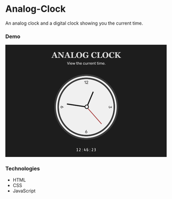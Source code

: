 # Analog-Clock
An analog clock and a digital clock showing you the current time.

### Demo

<img src="/analog-clock-demo.gif" height="350px" alt="demo gif"/>

### Technologies

- HTML
- CSS
- JavaScript
